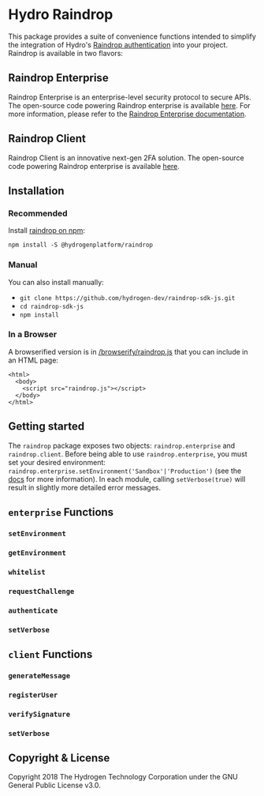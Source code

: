 # Hydro Raindrop
This package provides a suite of convenience functions intended to simplify the integration of Hydro's [Raindrop authentication](https://www.hydrogenplatform.com/hydro) into your project. Raindrop is available in two flavors:

## Raindrop Enterprise
Raindrop Enterprise is an enterprise-level security protocol to secure APIs. The open-source code powering Raindrop enterprise is available [here](https://github.com/hydrogen-dev/smart-contracts/tree/master/hydro-token-and-raindrop-enterprise). For more information, please refer to the [Raindrop Enterprise documentation](https://www.hydrogenplatform.com/docs/hydro/v1/#Raindrop).

## Raindrop Client
Raindrop Client is an innovative next-gen 2FA solution. The open-source code powering Raindrop enterprise is available [here](https://github.com/hydrogen-dev/smart-contracts/tree/master/raindrop-client).

## Installation
### Recommended
Install [raindrop on npm](https://www.npmjs.com/package/@hydrogenplatform/raindrop):
```
npm install -S @hydrogenplatform/raindrop
```

### Manual
You can also install manually:
- `git clone https://github.com/hydrogen-dev/raindrop-sdk-js.git`
- `cd raindrop-sdk-js`
- `npm install`

### In a Browser
A browserified version is in [/browserify/raindrop.js](./browserify/raindrop.js) that you can include in an HTML page:
```
<html>
  <body>
    <script src="raindrop.js"></script>
  </body>
</html>
```

## Getting started
The `raindrop` package exposes two objects: `raindrop.enterprise` and `raindrop.client`. Before being able to use `raindrop.enterprise`, you must set your desired environment: `raindrop.enterprise.setEnvironment('Sandbox'|'Production')` (see the [docs](https://www.hydrogenplatform.com/docs/hydro/v1/#Testnet) for more information). In each module, calling `setVerbose(true)` will result in slightly more detailed error messages.

## `enterprise` Functions
### `setEnvironment`
### `getEnvironment`
### `whitelist`
### `requestChallenge`
### `authenticate`
### `setVerbose`

## `client` Functions
### `generateMessage`
### `registerUser`
### `verifySignature`
### `setVerbose`

## Copyright & License
Copyright 2018 The Hydrogen Technology Corporation under the GNU General Public License v3.0.
